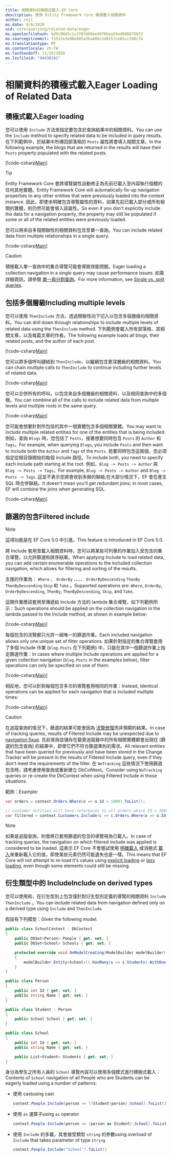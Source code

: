 ```yaml
---
title: 相關資料的積極式載入-EF Core
description: 使用 Entity Framework Core 積極載入相關資料
author: roji
ms.date: 9/8/2020
uid: core/querying/related-data/eager
ms.openlocfilehash: bd9c9045c1c2707d69ee4070bea59ad8066789f3
ms.sourcegitcommit: f3512e3a98e685a3ba409c1d0157ce85cc390cf4
ms.translationtype: MT
ms.contentlocale: zh-TW
ms.lasthandoff: 11/10/2020
ms.locfileid: "94430101"
---
```

# <a name="eager-loading-of-related-data"></a><span data-ttu-id="9a55b-103">相關資料的積極式載入</span><span class="sxs-lookup"><span data-stu-id="9a55b-103">Eager Loading of Related Data</span></span>

## <a name="eager-loading"></a><span data-ttu-id="9a55b-104">積極式載入</span><span class="sxs-lookup"><span data-stu-id="9a55b-104">Eager loading</span></span>

<span data-ttu-id="9a55b-105">您可以使用 `Include` 方法來指定要包含於查詢結果中的相關資料。</span><span class="sxs-lookup"><span data-stu-id="9a55b-105">You can use the `Include` method to specify related data to be included in query results.</span></span> <span data-ttu-id="9a55b-106">在下列範例中，於結果中所傳回部落格的 `Posts` 屬性將會填入相關文章。</span><span class="sxs-lookup"><span data-stu-id="9a55b-106">In the following example, the blogs that are returned in the results will have their `Posts` property populated with the related posts.</span></span>

[!code-csharp[Main](../../../../samples/core/Querying/RelatedData/Program.cs#SingleInclude)]

> [!TIP]
> <span data-ttu-id="9a55b-107">Entity Framework Core 會將導覽屬性自動修正為先前已載入至內容執行個體的任何其他實體。</span><span class="sxs-lookup"><span data-stu-id="9a55b-107">Entity Framework Core will automatically fix-up navigation properties to any other entities that were previously loaded into the context instance.</span></span> <span data-ttu-id="9a55b-108">因此，即使未明確包含導覽屬性的資料，如果先前已載入部分或所有相關的實體，則仍然可能會填入該屬性。</span><span class="sxs-lookup"><span data-stu-id="9a55b-108">So even if you don't explicitly include the data for a navigation property, the property may still be populated if some or all of the related entities were previously loaded.</span></span>

<span data-ttu-id="9a55b-109">您可以將來自多個關聯性的相關資料包含至單一查詢。</span><span class="sxs-lookup"><span data-stu-id="9a55b-109">You can include related data from multiple relationships in a single query.</span></span>

[!code-csharp[Main](../../../../samples/core/Querying/RelatedData/Program.cs#MultipleIncludes)]

> [!CAUTION]
> <span data-ttu-id="9a55b-110">積極載入單一查詢中的集合導覽可能會導致效能問題。</span><span class="sxs-lookup"><span data-stu-id="9a55b-110">Eager loading a collection navigation in a single query may cause performance issues.</span></span> <span data-ttu-id="9a55b-111">如需詳細資訊，請參閱 [單一與分割查詢](xref:core/querying/single-split-queries)。</span><span class="sxs-lookup"><span data-stu-id="9a55b-111">For more information, see [Single vs. split queries](xref:core/querying/single-split-queries).</span></span>

## <a name="including-multiple-levels"></a><span data-ttu-id="9a55b-112">包括多個層級</span><span class="sxs-lookup"><span data-stu-id="9a55b-112">Including multiple levels</span></span>

<span data-ttu-id="9a55b-113">您可以使用 `ThenInclude` 方法，透過關聯性向下切入以包含多個層級的相關資料。</span><span class="sxs-lookup"><span data-stu-id="9a55b-113">You can drill down through relationships to include multiple levels of related data using the `ThenInclude` method.</span></span> <span data-ttu-id="9a55b-114">下列範例會載入所有部落格、其相關文章，以及每篇文章的作者。</span><span class="sxs-lookup"><span data-stu-id="9a55b-114">The following example loads all blogs, their related posts, and the author of each post.</span></span>

[!code-csharp[Main](../../../../samples/core/Querying/RelatedData/Program.cs#SingleThenInclude)]

<span data-ttu-id="9a55b-115">您可以將多個呼叫鏈結到 `ThenInclude`，以繼續包含更深層級的相關資料。</span><span class="sxs-lookup"><span data-stu-id="9a55b-115">You can chain multiple calls to `ThenInclude` to continue including further levels of related data.</span></span>

[!code-csharp[Main](../../../../samples/core/Querying/RelatedData/Program.cs#MultipleThenIncludes)]

<span data-ttu-id="9a55b-116">您可以合併所有的呼叫，以包含來自多個層級的相關資料，以及相同查詢中的多個根。</span><span class="sxs-lookup"><span data-stu-id="9a55b-116">You can combine all of the calls to include related data from multiple levels and multiple roots in the same query.</span></span>

[!code-csharp[Main](../../../../samples/core/Querying/RelatedData/Program.cs#IncludeTree)]

<span data-ttu-id="9a55b-117">您可能會想要針對所包括的其中一個實體包含多個相關實體。</span><span class="sxs-lookup"><span data-stu-id="9a55b-117">You may want to include multiple related entities for one of the entities that is being included.</span></span> <span data-ttu-id="9a55b-118">例如，查詢 `Blogs` 時，您包括了 `Posts`，接著想要同時包含 `Posts` 的 `Author` 和 `Tags`。</span><span class="sxs-lookup"><span data-stu-id="9a55b-118">For example, when querying `Blogs`, you include `Posts` and then want to include both the `Author` and `Tags` of the `Posts`.</span></span> <span data-ttu-id="9a55b-119">若要同時包含這兩個，您必須指定從根目錄開始的每個 include 路徑。</span><span class="sxs-lookup"><span data-stu-id="9a55b-119">To include both, you need to specify each include path starting at the root.</span></span> <span data-ttu-id="9a55b-120">例如，`Blog -> Posts -> Author` 與 `Blog -> Posts -> Tags`。</span><span class="sxs-lookup"><span data-stu-id="9a55b-120">For example, `Blog -> Posts -> Author` and `Blog -> Posts -> Tags`.</span></span> <span data-ttu-id="9a55b-121">這並不表示您將會收到多餘的聯結;在大部分情況下，EF 會在產生 SQL 時合併聯結。</span><span class="sxs-lookup"><span data-stu-id="9a55b-121">It doesn't mean you'll get redundant joins; in most cases, EF will combine the joins when generating SQL.</span></span>

[!code-csharp[Main](../../../../samples/core/Querying/RelatedData/Program.cs#MultipleLeafIncludes)]

## <a name="filtered-include"></a><span data-ttu-id="9a55b-122">篩選的包含</span><span class="sxs-lookup"><span data-stu-id="9a55b-122">Filtered include</span></span>

> [!NOTE]
> <span data-ttu-id="9a55b-123">這項功能是在 EF Core 5.0 中引進。</span><span class="sxs-lookup"><span data-stu-id="9a55b-123">This feature is introduced in EF Core 5.0.</span></span>

<span data-ttu-id="9a55b-124">將 Include 套用至載入相關資料時，您可以將某些可列舉的作業加入至包含的集合導覽，以允許篩選和排序結果。</span><span class="sxs-lookup"><span data-stu-id="9a55b-124">When applying Include to load related data, you can add certain enumerable operations to the included collection navigation, which allows for filtering and sorting of the results.</span></span>

<span data-ttu-id="9a55b-125">支援的作業為： `Where` 、 `OrderBy` 、、、、 `OrderByDescending` `ThenBy` `ThenByDescending` `Skip` 和 `Take` 。</span><span class="sxs-lookup"><span data-stu-id="9a55b-125">Supported operations are: `Where`, `OrderBy`, `OrderByDescending`, `ThenBy`, `ThenByDescending`, `Skip`, and `Take`.</span></span>

<span data-ttu-id="9a55b-126">這類作業應該套用至傳遞給 Include 方法的 lambda 集合導覽，如下列範例所示：</span><span class="sxs-lookup"><span data-stu-id="9a55b-126">Such operations should be applied on the collection navigation in the lambda passed to the Include method, as shown in example below:</span></span>

[!code-csharp[Main](../../../../samples/core/Querying/RelatedData/Program.cs#FilteredInclude)]

<span data-ttu-id="9a55b-127">每個包含的流覽都只允許一組唯一的篩選作業。</span><span class="sxs-lookup"><span data-stu-id="9a55b-127">Each included navigation allows only one unique set of filter operations.</span></span> <span data-ttu-id="9a55b-128">如果針對指定的集合導覽套用了多個 Include 作業 (`blog.Posts` 在下列範例) 中，只能在其中一個篩選作業上指定篩選作業：</span><span class="sxs-lookup"><span data-stu-id="9a55b-128">In cases where multiple Include operations are applied for a given collection navigation (`blog.Posts` in the examples below), filter operations can only be specified on one of them:</span></span>

[!code-csharp[Main](../../../../samples/core/Querying/RelatedData/Program.cs#MultipleLeafIncludesFiltered1)]

<span data-ttu-id="9a55b-129">相反地，您可以針對每個包含多次的導覽套用相同的作業：</span><span class="sxs-lookup"><span data-stu-id="9a55b-129">Instead, identical operations can be applied for each navigation that is included multiple times:</span></span>

[!code-csharp[Main](../../../../samples/core/Querying/RelatedData/Program.cs#MultipleLeafIncludesFiltered2)]

> [!CAUTION]
> <span data-ttu-id="9a55b-130">在追蹤查詢的情況下，篩選的結果可能會因為 [流覽修復](xref:core/querying/tracking)而非預期的結果。</span><span class="sxs-lookup"><span data-stu-id="9a55b-130">In case of tracking queries, results of Filtered Include may be unexpected due to [navigation fixup](xref:core/querying/tracking).</span></span> <span data-ttu-id="9a55b-131">先前查詢並儲存在變更追蹤器中的所有相關實體都會出現在 [篩選的包含查詢] 的結果中，即使它們不符合篩選準則的需求。</span><span class="sxs-lookup"><span data-stu-id="9a55b-131">All relevant entities that have been queried for previously and have been stored in the Change Tracker will be present in the results of Filtered Include query, even if they don't meet the requirements of the filter.</span></span> <span data-ttu-id="9a55b-132">在 `NoTracking` 這些情況下使用篩選包含時，請考慮使用查詢或重新建立 DbCoNtext。</span><span class="sxs-lookup"><span data-stu-id="9a55b-132">Consider using `NoTracking` queries or re-create the DbContext when using Filtered Include in those situations.</span></span>

<span data-ttu-id="9a55b-133">範例：</span><span class="sxs-lookup"><span data-stu-id="9a55b-133">Example:</span></span>

```csharp
var orders = context.Orders.Where(o => o.Id > 1000).ToList();

// customer entities will have references to all orders where Id > 1000, rather than > 5000
var filtered = context.Customers.Include(c => c.Orders.Where(o => o.Id > 5000)).ToList();
```

> [!NOTE]
> <span data-ttu-id="9a55b-134">如果是追蹤查詢，則會將已套用篩選的包含的導覽視為已載入。</span><span class="sxs-lookup"><span data-stu-id="9a55b-134">In case of tracking queries, the navigation on which filtered include was applied is considered to be loaded.</span></span> <span data-ttu-id="9a55b-135">這表示 EF Core 不會嘗試使用 [明確載入](xref:core/querying/related-data/explicit) 或消極式 [載入](xref:core/querying/related-data/lazy)來重新載入它的值，即使某些元素仍然可能遺失也是一樣。</span><span class="sxs-lookup"><span data-stu-id="9a55b-135">This means that EF Core will not attempt to re-load it's values using [explicit loading](xref:core/querying/related-data/explicit) or [lazy loading](xref:core/querying/related-data/lazy), even though some elements could still be missing.</span></span>

## <a name="include-on-derived-types"></a><span data-ttu-id="9a55b-136">衍生類型中的 Include</span><span class="sxs-lookup"><span data-stu-id="9a55b-136">Include on derived types</span></span>

<span data-ttu-id="9a55b-137">您可以使用和，在衍生型別上包含僅針對衍生型別定義的導覽的相關資料 `Include` `ThenInclude` 。</span><span class="sxs-lookup"><span data-stu-id="9a55b-137">You can include related data from navigation defined only on a derived type using `Include` and `ThenInclude`.</span></span>

<span data-ttu-id="9a55b-138">假設有下列模型：</span><span class="sxs-lookup"><span data-stu-id="9a55b-138">Given the following model:</span></span>

```csharp
public class SchoolContext : DbContext
{
    public DbSet<Person> People { get; set; }
    public DbSet<School> Schools { get; set; }

    protected override void OnModelCreating(ModelBuilder modelBuilder)
    {
        modelBuilder.Entity<School>().HasMany(s => s.Students).WithOne(s => s.School);
    }
}

public class Person
{
    public int Id { get; set; }
    public string Name { get; set; }
}

public class Student : Person
{
    public School School { get; set; }
}

public class School
{
    public int Id { get; set; }
    public string Name { get; set; }

    public List<Student> Students { get; set; }
}
```

<span data-ttu-id="9a55b-139">身分為學生之所有人員的 `School` 導覽內容可以使用多個模式進行積極式載入：</span><span class="sxs-lookup"><span data-stu-id="9a55b-139">Contents of `School` navigation of all People who are Students can be eagerly loaded using a number of patterns:</span></span>

* <span data-ttu-id="9a55b-140">使用 cast</span><span class="sxs-lookup"><span data-stu-id="9a55b-140">using cast</span></span>

  ```csharp
  context.People.Include(person => ((Student)person).School).ToList()
  ```

* <span data-ttu-id="9a55b-141">使用 `as` 運算子</span><span class="sxs-lookup"><span data-stu-id="9a55b-141">using `as` operator</span></span>

  ```csharp
  context.People.Include(person => (person as Student).School).ToList()
  ```

* <span data-ttu-id="9a55b-142">使用 `Include` 的多載，其會接受類型 `string` 的參數</span><span class="sxs-lookup"><span data-stu-id="9a55b-142">using overload of `Include` that takes parameter of type `string`</span></span>

  ```csharp
  context.People.Include("School").ToList()
  ```
